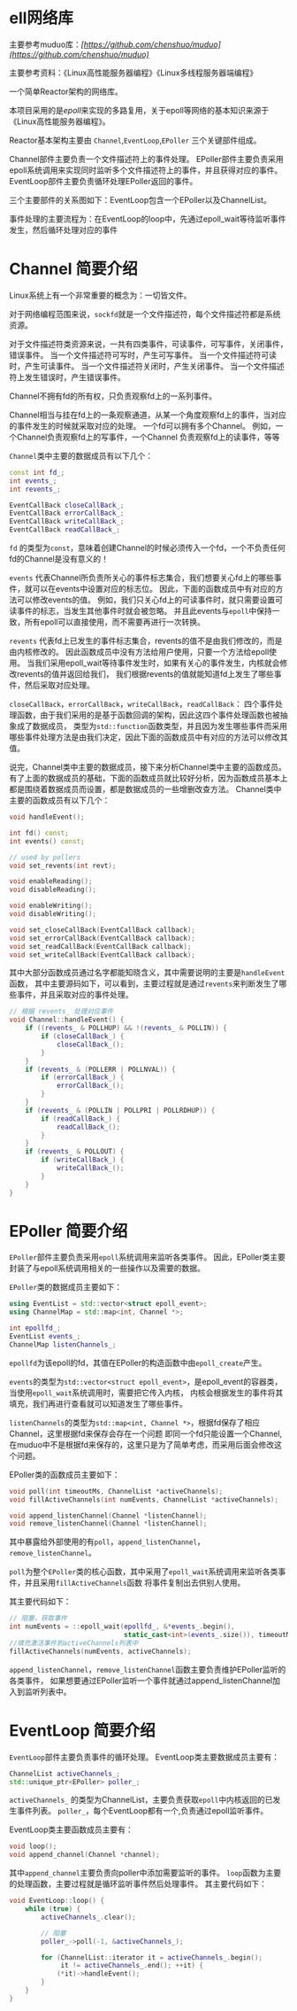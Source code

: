 # ell网络库

主要参考muduo库：*[https://github.com/chenshuo/muduo](https://github.com/chenshuo/muduo)*

主要参考资料：《Linux高性能服务器编程》《Linux多线程服务器端编程》

一个简单Reactor架构的网络库。

本项目采用的是*epoll*来实现的多路复用，关于epoll等网络的基本知识来源于《Linux高性能服务器编程》。

Reactor基本架构主要由 `Channel`,`EventLoop`,`EPoller` 三个关键部件组成。

Channel部件主要负责一个文件描述符上的事件处理。 EPoller部件主要负责采用epoll系统调用来实现同时监听多个文件描述符上的事件，并且获得对应的事件。 EventLoop部件主要负责循环处理EPoller返回的事件。

三个主要部件的关系图如下：EventLoop包含一个EPoller以及ChannelList。

事件处理的主要流程为：在EventLoop的loop中，先通过epoll_wait等待监听事件发生，然后循环处理对应的事件


# Channel 简要介绍

Linux系统上有一个非常重要的概念为：一切皆文件。

对于网络编程范围来说，`sockfd`就是一个文件描述符，每个文件描述符都是系统资源。

对于文件描述符类资源来说，一共有四类事件，可读事件，可写事件，关闭事件，错误事件。
当一个文件描述符可写时，产生可写事件。
当一个文件描述符可读时，产生可读事件。
当一个文件描述符关闭时，产生关闭事件。
当一个文件描述符上发生错误时，产生错误事件。

Channel不拥有fd的所有权，只负责观察fd上的一系列事件。

Channel相当与挂在fd上的一条观察通道，从某一个角度观察fd上的事件，当对应的事件发生的时候就采取对应的处理。
一个fd可以拥有多个Channel。
例如，一个Channel负责观察fd上的写事件，一个Channel 负责观察fd上的读事件，等等

`Channel`类中主要的数据成员有以下几个：

```cpp
const int fd_;
int events_;
int revents_;

EventCallBack closeCallBack_;
EventCallBack errorCallBack_;
EventCallBack writeCallBack_;
EventCallBack readCallBack_;
```

`fd` 的类型为`const`，意味着创建Channel的时候必须传入一个fd，一个不负责任何fd的Channel是没有意义的！

`events` 代表Channel所负责所关心的事件标志集合，我们想要关心fd上的哪些事件，就可以在events中设置对应的标志位。
因此，下面的函数成员中有对应的方法可以修改events的值。
例如，我们只关心fd上的可读事件时，就只需要设置可读事件的标志，当发生其他事件时就会被忽略。
并且此events与`epoll`中保持一致，所有epoll可以直接使用，而不需要再进行一次转换。

`revents` 代表fd上已发生的事件标志集合，revents的值不是由我们修改的，而是由内核修改的。
因此函数成员中没有方法给用户使用，只要一个方法给epoll使用。
当我们采用epoll_wait等待事件发生时，如果有关心的事件发生，内核就会修改revents的值并返回给我们，
我们根据revents的值就能知道fd上发生了哪些事件，然后采取对应处理。

`closeCallBack`，`errorCallBack`，`writeCallBack`，`readCallBack`：
四个事件处理函数，由于我们采用的是基于函数回调的架构，因此这四个事件处理函数也被抽象成了数据成员，
类型为`std::function`函数类型，并且因为发生哪些事件而采用哪些事件处理方法是由我们决定，因此下面的函数成员中有对应的方法可以修改其值。

说完，Channel类中主要的数据成员，接下来分析Channel类中主要的函数成员。
有了上面的数据成员的基础，下面的函数成员就比较好分析，因为函数成员基本上都是围绕着数据成员而设置，都是数据成员的一些增删改查方法。
Channel类中主要的函数成员有以下几个：

```cpp
void handleEvent();

int fd() const;
int events() const;

// used by pollers
void set_revents(int revt);

void enableReading();
void disableReading();

void enableWriting();
void disableWriting();

void set_closeCallBack(EventCallBack callback);
void set_errorCallBack(EventCallBack callback);
void set_readCallBack(EventCallBack callback);
void set_writeCallBack(EventCallBack callback);
```

其中大部分函数成员通过名字都能知晓含义，其中需要说明的主要是`handleEvent`函数，
其中主要源码如下，可以看到，主要过程就是通过`revents`来判断发生了哪些事件，并且采取对应的事件处理。

```cpp
// 根据 revents_ 处理对应事件
void Channel::handleEvent() {
    if ((revents_ & POLLHUP) && !(revents_ & POLLIN)) {
        if (closeCallBack_) {
            closeCallBack_();
        }
    }
    if (revents_ & (POLLERR | POLLNVAL)) {
        if (errorCallBack_) {
            errorCallBack_();
        }
    }
    if (revents_ & (POLLIN | POLLPRI | POLLRDHUP)) {
        if (readCallBack_) {
            readCallBack_();
        }
    }
    if (revents_ & POLLOUT) {
        if (writeCallBack_) {
            writeCallBack_();
        }
    }
}
```


# EPoller 简要介绍

`EPoller`部件主要负责采用`epoll`系统调用来监听各类事件。
因此，EPoller类主要封装了与epoll系统调用相关的一些操作以及需要的数据。

`EPoller`类的数据成员主要如下：

```cpp
using EventList = std::vector<struct epoll_event>;
using ChannelMap = std::map<int, Channel *>;

int epollfd_;
EventList events_;
ChannelMap listenChannels_;
```

`epollfd`为该epoll的fd，其值在EPoller的构造函数中由`epoll_create`产生。

`events`的类型为`std::vector<struct epoll_event>`，是epoll_event的容器类，当使用`epoll_wait`系统调用时，需要把它传入内核，
内核会根据发生的事件将其填充，我们再进行查看就可以知道发生了哪些事件。

`listenChannels`的类型为`std::map<int, Channel *>`，根据fd保存了相应Channel，这里根据fd来保存会存在一个问题
即同一个fd只能设置一个Channel,在muduo中不是根据fd来保存的，这里只是为了简单考虑，而采用后面会修改这个问题。

EPoller类的函数成员主要如下：

```cpp
void poll(int timeoutMs, ChannelList *activeChannels);
void fillActiveChannels(int numEvents, ChannelList *activeChannels);

void append_listenChannel(Channel *listenChannel);
void remove_listenChannel(Channel *listenChannel);
```

其中暴露给外部使用的有`poll`，`append_listenChannel`，`remove_listenChannel`。

`poll`为整个`EPoller`类的核心函数，其中采用了`epoll_wait`系统调用来监听各类事件，并且采用`fillActiveChannels`函数
将事件复制出去供别人使用。

其主要代码如下：

```cpp
// 阻塞，获取事件
int numEvents = ::epoll_wait(epollfd_, &*events_.begin(),
                             static_cast<int>(events_.size()), timeoutMs);
//填充激活事件到activeChannels列表中
fillActiveChannels(numEvents, activeChannels);
```

`append_listenChannel`，`remove_listenChannel`函数主要负责维护EPoller监听的各类事件，
如果想要通过EPoller监听一个事件就通过append_listenChannel加入到监听列表中。


# EventLoop 简要介绍

`EventLoop`部件主要负责事件的循环处理。
EventLoop类主要数据成员主要有：

```cpp
ChannelList activeChannels_;
std::unique_ptr<EPoller> poller_;
```

`activeChannels_` 的类型为ChannelList，主要负责获取`epoll`中内核返回的已发生事件列表。
`poller_`，每个EventLoop都有一个,负责通过epoll监听事件。

EventLoop类主要函数成员主要有：

```cpp
void loop();
void append_channel(Channel *channel);
```

其中`append_channel`主要负责向poller中添加需要监听的事件。
`loop`函数为主要的处理函数，主要过程就是循环监听事件然后处理事件。
其主要代码如下：

```cpp
void EventLoop::loop() {
    while (true) {
        activeChannels_.clear();

        // 阻塞
        poller_->poll(-1, &activeChannels_);

        for (ChannelList::iterator it = activeChannels_.begin();
             it != activeChannels_.end(); ++it) {
            (*it)->handleEvent();
        }
    }
}
```